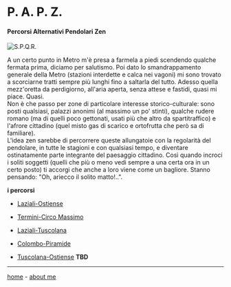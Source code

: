 # P. A. P. Z.  
#### Percorsi Alternativi Pendolari Zen   

![](https://drive.google.com/uc?id=1Y9A4QdbH6Vwu0KTRTvvB9k9hjgFURsdD "S.P.Q.R.")  

A un certo punto in Metro m'è presa a farmela a piedi scendendo qualche fermata prima, diciamo per salutismo. Poi dato lo smandrappamento generale della Metro (stazioni interdette e calca nei vagoni) mi sono trovato a scorciarne tratti sempre più lunghi fino a saltarla del tutto. Adesso quella mezz'oretta da perdigiorno, all'aria aperta, senza attese e fastidi, quasi mi piace. Quasi.  
Non è che passo per zone di particolare interesse storico-culturale: sono posti qualsiasi, palazzi anonimi (al massimo un po' stinti), qualche rudere romano (ma di quelli poco gettonati, usati più che altro da spartitraffico) e l'afrore cittadino (quel misto gas di scarico e ortofrutta che però sa di familiare).    
L'idea zen sarebbe di percorrere queste allungatoie con la regolarità del pendolare, in tutte le stagioni e con qualsiasi tempo, e diventare ostinatamente parte integrante del paesaggio cittadino. Così quando incroci i soliti soggetti (quelli che più o meno vedi sempre a una certa ora in un certo posto) ti accorgi che anche a loro viene come un bagliore. Stanno pensando: "Oh, ariecco il solito matto!..".    

**i percorsi**   

- [Laziali-Ostiense](/19wk37-papz-laziali-ostiense.md)   
 
- [Termini-Circo Massimo](/19wk37-papz-termini-circomassimo.md)   

- [Laziali-Tuscolana](/19wk37-papz-laziali-tuscolana.md)   

- [Colombo-Piramide](/19wk37-papz-colombo-piramide.md)  

- [Tuscolana-Ostiense](/19wk37-papz-tuscolana-ostiense.md) **TBD**    


<!--- 

- [Piramide-Trastevere](/index.md) tbd  

--->  

---  
[home](/index.md) - [about me](/aboutme.md)   
